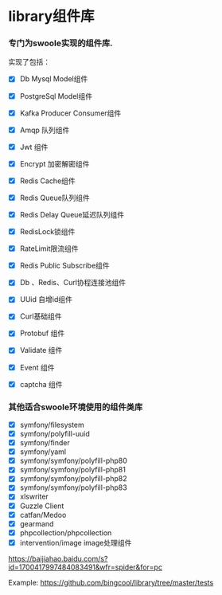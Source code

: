 # library组件库    
### 专门为swoole实现的组件库.
实现了包括：    
- [x] Db Mysql Model组件
- [x] PostgreSql Model组件    
- [x] Kafka Producer Consumer组件    
- [x] Amqp 队列组件   
- [x] Jwt 组件   
- [x] Encrypt 加密解密组件     
- [x] Redis Cache组件  
- [x] Redis Queue队列组件   
- [x] Redis Delay Queue延迟队列组件            
- [x] RedisLock锁组件   
- [x] RateLimit限流组件   
- [x] Redis Public Subscribe组件    
- [x] Db 、Redis、Curl协程连接池组件
- [x] UUid 自增id组件  
- [x] Curl基础组件    
- [x] Protobuf 组件   
- [x] Validate 组件  
- [X] Event 组件
- [x] captcha 组件


### 其他适合swoole环境使用的组件类库
- [X] symfony/filesystem
- [x] symfony/polyfill-uuid  
- [x] symfony/finder    
- [x] symfony/yaml     
- [x] symfony/symfony/polyfill-php80     
- [x] symfony/symfony/polyfill-php81    
- [x] symfony/symfony/polyfill-php82    
- [x] symfony/symfony/polyfill-php83
- [x] xlswriter   
- [x] Guzzle Client     
- [x] catfan/Medoo    
- [x] gearmand
- [x] phpcollection/phpcollection     
- [x] intervention/image   image处理组件     

https://baijiahao.baidu.com/s?id=1700417997484083491&wfr=spider&for=pc    

Example: https://github.com/bingcool/library/tree/master/tests
